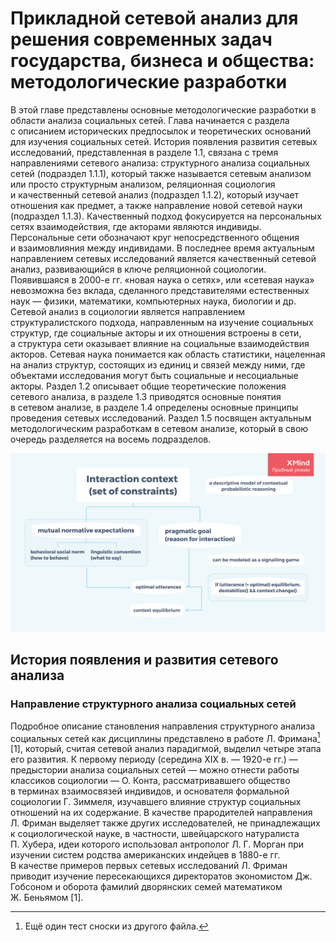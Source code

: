# Прикладной сетевой анализ для решения современных задач государства, бизнеса и общества: методологические разработки
В этой главе представлены основные методологические разработки в области анализа социальных сетей. Глава начинается с раздела с описанием исторических предпосылок и теоретических оснований для изучения социальных сетей. История появления развития сетевых исследований, представленная в разделе 1.1, связана с тремя направлениями сетевого анализа: структурного анализа социальных сетей (подраздел 1.1.1), который также называется сетевым анализом или просто структурным анализом, реляционная социология и качественный сетевой анализ (подраздел 1.1.2), который изучает отношения как предмет, а также направление новой сетевой науки (подраздел 1.1.3). Качественный подход фокусируется на персональных сетях взаимодействия, где акторами являются индивиды. Персональные сети обозначают круг непосредственного общения и взаимовлияния между индивидами. В последнее время актуальным направлением сетевых исследований является качественный сетевой анализ, развивающийся в ключе
реляционной социологии. Появившаяся в 2000-е гг. «новая наука о сетях», или «сетевая наука» невозможна без вклада, сделанного представителями естественных наук — физики, математики, компьютерных наука, биологии и др. Сетевой анализ в социологии является направлением структуралистского подхода, направленным на изучение социальных структур, где социальные акторы и их отношения встроены в сети, а структура сети оказывает влияние на социальные взаимодействия акторов. Сетевая наука понимается как область статистики, нацеленная на анализ структур, состоящих из единиц и связей между ними, где объектами исследования могут быть социальные и
несоциальные акторы. Раздел 1.2 описывает общие теоретические положения сетевого анализа, в разделе 1.3 приводятся основные понятия в сетевом анализе, в разделе 1.4 определены основные принципы проведения сетевых исследований. Раздел 1.5 посвящен актуальным методологическим разработкам в сетевом анализе, который в свою очередь разделяется на восемь подразделов.

![Ещё тест картинки](images/mindmap.png)

## История появления и развития сетевого анализа

### Направление структурного анализа социальных сетей
Подробное описание становления направления структурного анализа социальных сетей как дисциплины представлено в работе Л. Фримана[^1] [1], который, считая сетевой анализ парадигмой, выделил четыре этапа его развития. К первому периоду (середина XIX в. — 1920-е гг.) — предыстории анализа социальных сетей — можно отнести работы классиков социологии — О. Конта, рассматривавшего общество в терминах взаимосвязей индивидов, и основателя формальной социологии Г. Зиммеля, изучавшего влияние
структур социальных отношений на их содержание. В качестве прародителей направления Л. Фриман выделяет также других исследователей, не принадлежащих к социологической науке, в частности, швейцарского натуралиста П. Хубера, идеи которого использовал антрополог Л. Г. Морган при изучении систем родства американских индейцев в 1880-е гг. В качестве примеров первых сетевых исследований Л. Фриман приводит изучение пересекающихся директоратов экономистом Дж. Гобсоном и оборота фамилий дворянских семей математиком Ж. Беньямом [1].

[^1]: Ещё один тест сноски из другого файла.